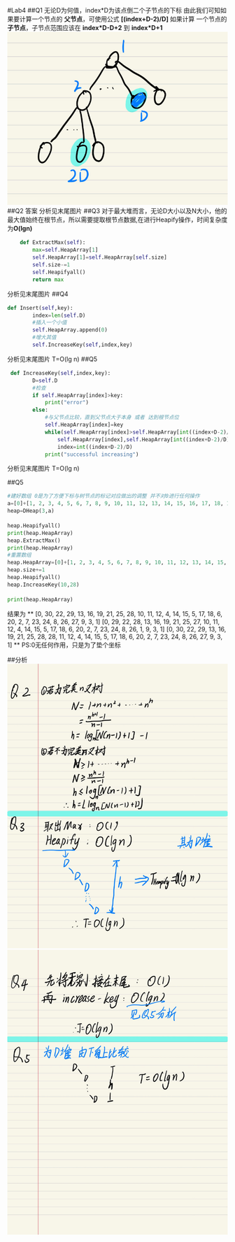 #Lab4
##Q1
无论D为何值，index\*D为该点倒二个子节点的下标
由此我们可知如果要计算一个节点的 **父节点**，可使用公式 **[(index+D-2)/D]** 
如果计算 一个节点的**子节点**，子节点范围应该在 **index*D-D+2** 到 **index\*D+1**
![analysis0](1.jpg)
##Q2
答案 分析见末尾图片
##Q3
对于最大堆而言，无论D大小以及N大小，他的最大值始终在根节点，所以需要提取根节点数据,在进行Heapify操作，时间复杂度为**O(lgn)**
```python
    def ExtractMax(self):
        max=self.HeapArray[1]
        self.HeapArray[1]=self.HeapArray[self.size]
        self.size-=1
        self.Heapifyall()
        return max
```
分析见末尾图片
##Q4
```python
def Insert(self,key):
        index=len(self.D)
        #插入一个小值
        self.HeapArray.append(0)
        #增大其值
        self.IncreaseKey(self,index,key)
```
分析见末尾图片 T=O(lg n)
##Q5
```python
 def IncreaseKey(self,index,key):
        D=self.D
        #检查
        if self.HeapArray[index]>key:
            print("error")
        else:
            #与父节点比较，直到父节点大于本身 或者 达到根节点位
            self.HeapArray[index]=key
            while(self.HeapArray[index]>self.HeapArray[int((index+D-2)/D)] and index>0):
                self.HeapArray[index],self.HeapArray[int((index+D-2)/D)]=self.HeapArray[int((index+D-2)/D)],self.HeapArray[index]
                index=int((index+D-2)/D)
            print("successful increasing")

```
分析见末尾图片 T=O(lg n)

##Q5
```python
#建好数组 0是为了方便下标与树节点的标记对应做出的调整 并不对0进行任何操作
a=[0]+[1, 2, 3, 4, 5, 6, 7, 8, 9, 10, 11, 12, 13, 14, 15, 16, 17, 18, 19, 20, 21, 22, 23, 24, 25, 26, 27, 28, 29, 30]
heap=DHeap(3,a)

heap.Heapifyall()
print(heap.HeapArray)
heap.ExtractMax()
print(heap.HeapArray)
#重置数组
heap.HeapArray=[0]+[1, 2, 3, 4, 5, 6, 7, 8, 9, 10, 11, 12, 13, 14, 15, 16, 17, 18, 19, 20, 21, 22, 23, 24, 25, 26, 27, 28, 29, 30]
heap.size+=1
heap.Heapifyall()
heap.IncreaseKey(10,28)

print(heap.HeapArray)
```

结果为
 **
[0, 30, 22, 29, 13, 16, 19, 21, 25, 28, 10, 11, 12, 4, 14, 15, 5, 17, 18, 6, 20, 2, 7, 23, 24, 8, 26, 27, 9, 3, 1]
[0, 29, 22, 28, 13, 16, 19, 21, 25, 27, 10, 11, 12, 4, 14, 15, 5, 17, 18, 6, 20, 2, 7, 23, 24, 8, 26, 1, 9, 3, 1]
[0, 30, 22, 29, 13, 16, 19, 21, 25, 28, 28, 11, 12, 4, 14, 15, 5, 17, 18, 6, 20, 2, 7, 23, 24, 8, 26, 27, 9, 3, 1]
**
PS:0无任何作用，只是为了垫个坐标


##分析
![analysis0](analysis0.jpg)
![analysis1](analysis1.jpg)